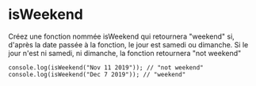 # isWeekend

Créez une fonction nommée isWeekend qui retournera "weekend" si, d'après la date passée à la fonction, le jour est samedi ou dimanche. Si le jour n'est ni samedi, ni dimanche, la fonction retournera "not weekend"

```
console.log(isWeekend("Nov 11 2019")); // "not weekend"
console.log(isWeekend("Dec 7 2019")); // "weekend"
```
